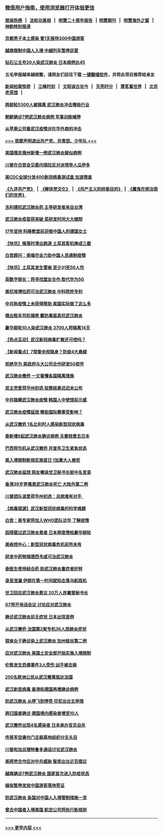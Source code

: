 ### [微信用户指南，使用浏览器打开体验更佳](https://github.com/gfw-breaker/banned-news1/blob/master/indexes/wechat-guide.md?t=0)
#### [禁闻热榜](热点新闻.md?t=0)  &nbsp;&nbsp;|&nbsp;&nbsp; [法轮功真相](https://github.com/gfw-breaker/truth/blob/master/README.md?t=0) &nbsp;&nbsp;|&nbsp;&nbsp; [明慧二十周年报告](https://github.com/gfw-breaker/mh-reports/blob/master/README.md?t=0) &nbsp;&nbsp;|&nbsp;&nbsp;[明慧期刊](https://github.com/gfw-breaker/mh-qikan) &nbsp;&nbsp;|&nbsp;&nbsp; [明慧海外之窗](https://github.com/gfw-breaker/mh-news/blob/master/README.md?t=0) &nbsp;&nbsp;|&nbsp;&nbsp; [神韵特别报道](https://github.com/gfw-breaker/mh-news/blob/master/shenyun.md?t=0)
#### [京都男子本土感染 曾1天接待300中国游客](../pages/nsc418/n11848641.md?t=02061833) 
#### [越南限制中国人入境 中越列车暂停运营](../pages/nsc418/n11847844.md?t=02061833) 
#### [钻石公主号20人染武汉肺炎 日本病例达45](../pages/nsc418/n11847823.md?t=02061833) 
#### 五毛举报越来越频繁，请网友们前往下载 [一键翻墙软件](https://github.com/gfw-breaker/ssr-accounts)，并将此项目推荐给亲友
#### [新闻拍案惊奇](https://github.com/gfw-breaker/banned-news1/blob/master/pages/link4.md) &nbsp;&nbsp;|&nbsp;&nbsp; [江峰时刻](https://github.com/gfw-breaker/banned-news1/blob/master/pages/link4.md) &nbsp;&nbsp;|&nbsp;&nbsp; [文昭谈古论今](https://github.com/gfw-breaker/banned-news1/blob/master/pages/link4.md) &nbsp;&nbsp;|&nbsp;&nbsp; [天亮时分](https://github.com/gfw-breaker/banned-news1/blob/master/pages/link4.md) &nbsp;&nbsp;|&nbsp;&nbsp; [萧茗看世界](https://github.com/gfw-breaker/banned-news1/blob/master/pages/link4.md) &nbsp;&nbsp;|&nbsp;&nbsp; [北京老茶馆](https://github.com/gfw-breaker/banned-news1/blob/master/pages/link4.md) &nbsp;&nbsp;|&nbsp;&nbsp; 
#### [两邮轮5300人被隔离 武汉肺炎冲击哪些行业](../pages/nsc418/n11847456.md?t=02061833) 
#### [朝鲜确诊7例武汉肺炎病例 军事训练喊停](../pages/nsc418/n11847795.md?t=02061833) 
#### [从苹果公司看武汉疫情对在华外商的冲击](../pages/nsc418/n11847586.md?t=02061833) 
#### [>>> 我要声明退出共产党、共青团、少年队 <<<](https://github.com/begood0513/goodnews/blob/master/quit/letter.md) 
#### [美国俄亥俄州新增一例武汉肺炎疑似病例](../pages/nsc418/n11847714.md?t=02061833) 
#### [川普在白宫会见委内瑞拉反对派领导人瓜伊多](../pages/nsc418/n11847391.md?t=02061833) 
#### [美CDC全球分发400新冠病毒测试盒 加速筛查](../pages/nsc418/n11847260.md?t=02061833) 
#### [《九评共产党》](https://github.com/begood0513/9ping.md/blob/master/README.md) &nbsp;|&nbsp; [《解体党文化》](../../../../jtdwh.md/blob/master/README.md)  &nbsp;|&nbsp; [《共产主义的终极目的》](../../../../gczydzjmd.md/blob/master/README.md) &nbsp;|&nbsp; [《魔鬼在统治我们的世界》](../../../../mgztzwmdsj.md/blob/master/README.md) 
#### [吉利德抗武汉肺炎药 主导研发者来自台湾](../pages/nsc418/n11847064.md?t=02061833) 
#### [武汉肺炎疫苗获突破 英研发时间大大缩短](../pages/nsc418/n11846915.md?t=02061833) 
#### [17年坚持 科隆教堂前迎接中国人的德国女士](../pages/nsc418/n11846781.md?t=02061833) 
#### [【快讯】降落时滑出跑道 土耳其客机摔成三截](../pages/nsc418/n11847021.md?t=02061833) 
#### [白宫顾问：美竭尽全力助中国人民遏制疫情](../pages/nsc418/n11846756.md?t=02061833) 
#### [【快讯】土耳其发生雪崩 至少31死50人伤](../pages/nsc418/n11846680.md?t=02061833) 
#### [英数字部长：将寻找盟友合作 取代华为5G](../pages/nsc418/n11846485.md?t=02061833) 
#### [美抗埃博拉药可治武汉肺炎 中科院抢专利](../pages/nsc418/n11846409.md?t=02061833) 
#### [中共称疫情上未获得帮助 美国实际做了这么多](../pages/nsc418/n11846008.md?t=02061833) 
#### [俄出租车司机搞笑 戴防毒面具抗武汉肺炎](../pages/nsc418/n11845703.md?t=02061833) 
#### [豪华邮轮10人染武汉肺炎 3700人将隔离14天](../pages/nsc418/n11845543.md?t=02061833) 
#### [【热点互动】武汉新冠病毒扩散还可控吗？](../pages/nsc418/n11844750.md?t=02061833) 
#### [【新闻看点】7常委央视隐身？防疫4大悬疑](../pages/nsc418/n11844611.md?t=02061833) 
#### [拒绝华为 美政府与大公司合作研发5G软件](../pages/nsc418/n11844625.md?t=02061833) 
#### [武汉肺炎撤侨 一文看懂各国隔离措施](../pages/nsc418/n11844216.md?t=02061833) 
#### [民主党爱荷华州初选 投票结果迟迟未公布](../pages/nsc418/n11844207.md?t=02061833) 
#### [中共隐瞒武汉肺炎疫情 韩国人中使馆前示威](../pages/nsc418/n11844084.md?t=02061833) 
#### [武汉肺炎疫情延烧 哪些国际赛事受影响？](../pages/nsc418/n11843958.md?t=02061833) 
#### [从武汉撤侨 1名比利时人感染新型冠状病毒](../pages/nsc418/n11843977.md?t=02061833) 
#### [泰新增6起武汉肺炎确诊病例 夫妻档曾去日本](../pages/nsc418/n11843900.md?t=02061833) 
#### [巴西将包机从武汉撤侨 并宣布卫生紧急状态](../pages/nsc418/n11843418.md?t=02061833) 
#### [美入境限制新规实施首日 1加拿大人被拒](../pages/nsc418/n11843058.md?t=02061833) 
#### [武汉肺炎延烧 网友嘲讽世卫秘书长挺中名言录](../pages/nsc418/n11843056.md?t=02061833) 
#### [香港39岁男罹患武汉肺炎死亡 大陆外第二例](../pages/nsc418/n11843026.md?t=02061833) 
#### [川普团队谈爱荷华州初选：总统难有对手  ](../pages/nsc418/n11842867.md?t=02061833) 
#### [【病毒探源】武汉新型冠状病毒的科学难题](../pages/nsc418/n11842176.md?t=02061833) 
#### [白宫：美专家将加入WHO团队访华 了解疫情](../pages/nsc418/n11842198.md?t=02061833) 
#### [因搭载过武汉肺炎患者 日本两度筛检豪华邮轮](../pages/nsc418/n11842447.md?t=02061833) 
#### [美疾控中心：新型冠状病毒危机前所未有](../pages/nsc418/n11842406.md?t=02061833) 
#### [研发中药物瑞德西韦或可治武汉肺炎](../pages/nsc418/n11842100.md?t=02061833) 
#### [泰医生使用结合药 助武汉肺炎重症者好转](../pages/nsc418/n11842096.md?t=02061833) 
#### [录音泄漏 伊朗在第一时间就知击落乌航班机](../pages/nsc418/n11842002.md?t=02061833) 
#### [世卫回应武汉肺炎惹议 20万人连署罢秘书长](../pages/nsc418/n11841664.md?t=02061833) 
#### [G7将开电话会议 讨论应对武汉肺炎](../pages/nsc418/n11841658.md?t=02061833) 
#### [确诊武汉肺炎前无症状 日本出现首例](../pages/nsc418/n11841567.md?t=02061833) 
#### [从武汉撤侨 法国第2架专机36人现肺炎症状](../pages/nsc418/n11841382.md?t=02061833) 
#### [探亲女子确诊染上武汉肺炎 加州硅谷第二例](../pages/nsc418/n11839784.md?t=02061833) 
#### [应对武汉肺炎 美国土安全部开始实施入境限制](../pages/nsc418/n11839729.md?t=02061833) 
#### [伦敦发生恐袭事件3人受伤 凶手被击毙](../pages/nsc418/n11839442.md?t=02061833) 
#### [250名欧洲公民从武汉撤离抵达法国](../pages/nsc418/n11839438.md?t=02061833) 
#### [武汉新型病毒 香港和德国再增确诊病例](../pages/nsc418/n11839381.md?t=02061833) 
#### [防武汉肺炎 从停飞到停签 印尼出台五举措](../pages/nsc418/n11839282.md?t=02061833) 
#### [两归国者确诊 德国境内感染者增至10人](../pages/nsc418/n11839164.md?t=02061833) 
#### [武汉撤侨出现4名感染者 日本承办官员自杀](../pages/nsc418/n11839044.md?t=02061833) 
#### [传美军空袭也门击毙基地组织分支头目](../pages/nsc418/n11839210.md?t=02061833) 
#### [川普和加总理特鲁多通话讨论武汉肺炎](../pages/nsc418/n11839128.md?t=02061833) 
#### [美两党合作应对中共威胁 智库出台近百倡议](../pages/nsc418/n11838437.md?t=02061833) 
#### [越南确诊7例武汉肺炎 国家首次进入防疫状态](../pages/nsc418/n11838860.md?t=02061833) 
#### [缅甸暂停发放中国游客落地签证](../pages/nsc418/n11838730.md?t=02061833) 
#### [防武汉肺炎 各国对中国人入境管制措施一览](../pages/nsc418/n11838726.md?t=02061833) 
#### [曾去中国者入境美国 航空公司将执行新规则](../pages/nsc418/n11838375.md?t=02061833) 

----
#### [ >>> 更早内容 <<< ](../indexes/nsc418-earlier.md)
